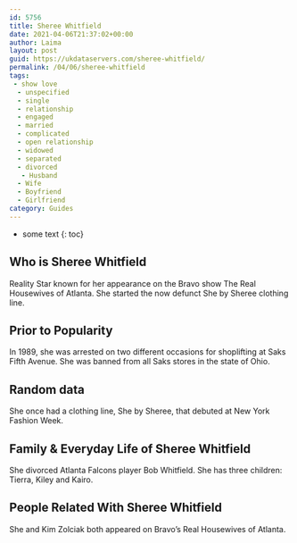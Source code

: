 ```yaml
---
id: 5756
title: Sheree Whitfield
date: 2021-04-06T21:37:02+00:00
author: Laima
layout: post
guid: https://ukdataservers.com/sheree-whitfield/
permalink: /04/06/sheree-whitfield
tags:
 - show love
  - unspecified
  - single
  - relationship
  - engaged
  - married
  - complicated
  - open relationship
  - widowed
  - separated
  - divorced
   - Husband
  - Wife
  - Boyfriend
  - Girlfriend
category: Guides
---
```


* some text
{: toc}


## Who is Sheree Whitfield
                  
                  
                  
Reality Star known for her appearance on the Bravo show The Real Housewives of Atlanta. She started the now defunct She by Sheree clothing line.
                  
              
            
              
            
                
                
                
## Prior to Popularity
                  
                  
                  
In 1989, she was arrested on two different occasions for shoplifting at Saks Fifth Avenue. She was banned from all Saks stores in the state of Ohio.
                  
              
            
              
            
                
                
                
## Random data
                  
                  
                  
She once had a clothing line, She by Sheree, that debuted at New York Fashion Week.
                  
              
            
              
            
                
                
                
## Family & Everyday Life of Sheree Whitfield
                  
                  
                  
She divorced Atlanta Falcons player Bob Whitfield. She has three children: Tierra, Kiley and Kairo.
                  
              
            
              
            
                
                
                
## People Related With Sheree Whitfield
                  
                  
                  
She and Kim Zolciak both appeared on Bravo&#8217;s Real Housewives of Atlanta.
                  
              
            
              
            
                
              
            
              
              
            
            
              
            
          
          
          